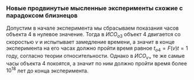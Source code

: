 
### Новые продвинутые мысленные эксперименты схожие с парадоксом близнецов 


Допустим в начале эксперимента мы сбрасываем показания часов объекта 4 в нулевое значение. Тогда в $ИСО_{o3}$ объект 4 двигается со скоростью $v$ и испытывает замедление времени, а значит в конце эксперимента на его часах должно пройти время равное $t_{o4}=F(v)t=1$ году, согласно теории относительности. Однако в $ИСО_{v+}$ те же самые часы объекта 4 покоятся, а значит по ним должно пройти время более $10^{18}$ лет до конца эксперимента. 
